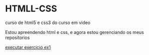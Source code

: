 # HTMLL-CSS
 curso de html5 e css3 do curso em video

 Estou apreendendo html e css, e agora estou gerenciando os meus repositorios


<a href="https://bonvane.github.io/HTMLL-CSS/exerc%C3%ADcio/ex01/">executar exercicio ex1</a>